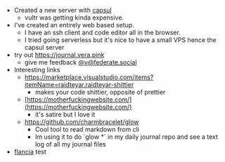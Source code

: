*   Created a new server with [capsul](https://capsul.org/)
    *   vultr was getting kinda expensive.
*   I've created an entirely web based setup.
    *   I have an ssh client and code editor all in the browser.
    *   I tried going serverless but it's nice to have a small VPS hence the capsul server
*   try out https://journal.vera.pink
    *   give me feedback [@v@federate.social](https://federate.social/@v)
*   Interesting links
    *   https://marketplace.visualstudio.com/items?itemName=raidteyar.raidteyar-shittier
        *   makes your code shittier, opposite of prettier
    *   [https://motherfuckingwebsite.com/](https://motherfuckingwebsite.com/)
        *   it's satire but I love it
    *   https://github.com/charmbracelet/glow
        *   Cool tool to read markdown from cli
        *   Im using it to do \`glow \*\` in my daily journal repo and see a text log of all my journal files
*   [flancia](flancia) test